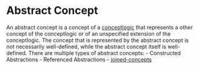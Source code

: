 # Abstract Concept

An abstract concept is a concept of a [conceptlogic](../conceptlogic/conceptlogic.md) that represents a other concept of the conceptlogic or of an unspecified extension of the conceptlogic. The concept that is represented by the abstract concept is not necessarily well-defined, while the abstract concept itself is well-defined. There are multiple types of abstract concepts:
    - Constructed Abstractions
    - Referenced Abstractions
    - [joined-concepts](joined-concepts.md)